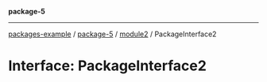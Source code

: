 **package-5**

***

[packages-example](../../../README.md) / [package-5](../../package-5.md) / [module2](../README.md) / PackageInterface2

# Interface: PackageInterface2
